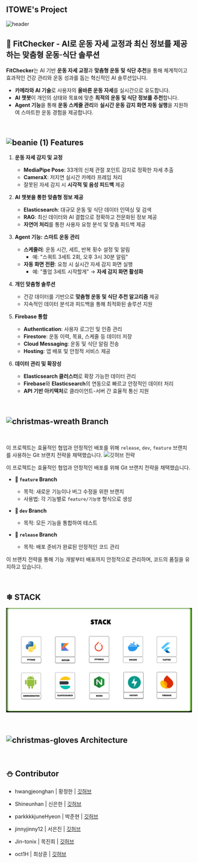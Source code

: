 ## ITOWE's Project

![header](https://capsule-render.vercel.app/api?type=waving&color=2E64FE&height=250&section=header&text=%20💪fitchecker&fontSize=50&animation=twinkling&fontColor=FFFF00&desc=ItoWe🤸‍♂️&stroke=FFFFFF&strokeWidth=3&rotate=-20&fontAlign=50&fontAlignY=50)

## 🎄 **FitChecker - AI로 운동 자세 교정과 최신 정보를 제공하는 맞춤형 운동·식단 솔루션**  

**FitChecker**는 AI 기반 **운동 자세 교정**과 **맞춤형 운동 및 식단 추천**을 통해 체계적이고 효과적인 건강 관리와 운동 성과를 돕는 혁신적인 AI 솔루션입니다.  
- **카메라와 AI 기술**로 사용자의 **올바른 운동 자세**를 실시간으로 유도합니다.  
- **AI 챗봇**이 개인의 상태와 목표에 맞춘 **최적의 운동 및 식단 정보를 추천**합니다.  
- **Agent 기능**을 통해 **운동 스케줄 관리**와 **실시간 운동 감지 화면 자동 실행**을 지원하여 스마트한 운동 경험을 제공합니다.  
<br>

##  ![beanie (1)](https://github.com/user-attachments/assets/99fcfa73-8024-4c82-bd43-31dfffc27a91) Features

1. **운동 자세 감지 및 교정**  
   - **MediaPipe Pose**: 33개의 신체 관절 포인트 감지로 정확한 자세 추출  
   - **CameraX**: 저지연 실시간 카메라 프레임 처리  
   - 잘못된 자세 감지 시 **시각적 및 음성 피드백** 제공  

2. **AI 챗봇을 통한 맞춤형 정보 제공**  
   - **Elasticsearch**: 대규모 운동 및 식단 데이터 인덱싱 및 검색  
   - **RAG**: 최신 데이터와 AI 결합으로 정확하고 전문화된 정보 제공  
   - **자연어 처리**를 통한 사용자 요청 분석 및 맞춤 피드백 제공  

3. **Agent 기능: 스마트 운동 관리**  
   - **스케줄러**: 운동 시간, 세트, 반복 횟수 설정 및 알림  
      - 예: "스쿼트 3세트 2회, 오후 3시 30분 알림"  
   - **자동 화면 전환**: 요청 시 실시간 자세 감지 화면 실행  
      - 예: "풀업 3세트 시작할게" → **자세 감지 화면 활성화**  

4. **개인 맞춤형 솔루션**  
   - 건강 데이터를 기반으로 **맞춤형 운동 및 식단 추천 알고리즘** 제공  
   - 지속적인 데이터 분석과 피드백을 통해 최적화된 솔루션 지원  

5. **Firebase 통합**  
   - **Authentication**: 사용자 로그인 및 인증 관리  
   - **Firestore**: 운동 이력, 목표, 스케줄 등 데이터 저장  
   - **Cloud Messaging**: 운동 및 식단 알림 전송  
   - **Hosting**: 앱 배포 및 안정적 서비스 제공  

6. **데이터 관리 및 확장성**  
   - **Elasticsearch 클러스터**로 확장 가능한 데이터 관리  
   - **Firebase**와 **Elasticsearch**의 연동으로 빠르고 안정적인 데이터 처리  
   - **API 기반 아키텍처**로 클라이언트-서버 간 효율적 통신 지원  

<br>

##  ![christmas-wreath](https://github.com/user-attachments/assets/14b16910-895e-4fcc-889d-884ca572b5c2) Branch
<br>

이 프로젝트는 효율적인 협업과 안정적인 배포를 위해 `release`, `dev`, `feature` 브랜치를 사용하는 Git 브랜치 전략을 채택했습니다.
![깃허브 전략](https://github.com/user-attachments/assets/2625e974-353b-4db6-bb78-7fe33258ecfc)


이 프로젝트는 효율적인 협업과 안정적인 배포를 위해 Git 브랜치 전략을 채택했습니다.  

- **🔹 `feature` Branch**  
   - 목적: 새로운 기능이나 버그 수정을 위한 브랜치  
   - 사용법: 각 기능별로 `feature/기능명` 형식으로 생성  

- **🔹 `dev` Branch**  
   - 목적: 모든 기능을 통합하여 테스트  

- **🔹 `release` Branch**  
   - 목적: 배포 준비가 완료된 안정적인 코드 관리  

이 브랜치 전략을 통해 기능 개발부터 배포까지 안정적으로 관리하며, 코드의 품질을 유지하고 있습니다.

<br>

## ❄ STACK

![image](https://github.com/AI-X-main-projext-ITOWE/.github/blob/main/stack.png)


<br>

##  ![christmas-gloves](https://github.com/user-attachments/assets/b4690dad-108c-4d8b-bfee-e4be5db3a854) Architecture



<br>


## ⛄ Contributor

+ hwangjeonghan | 황정한 | [깃허브](https://github.com/hwangjeonghan)

+ Shineunhan | 신은한 | [깃허브](https://github.com/Shineunhan)

+ parkkkkjuneHyeon | 박준현 | [깃허브](https://github.com/parkkkkjuneHyeon)

+ jinnyjinny12 | 서은진 | [깃허브](https://github.com/jinnyjinny12)

+ Jin-tonix | 목진희 | [깃허브](https://github.com/Jin-tonix)

+ oct1H | 최상훈 | [깃허브](https://github.com/oct1H)


<!--

**Here are some ideas to get you started:**

🙋‍♀️ A short introduction - what is your organization all about?
🌈 Contribution guidelines - how can the community get involved?
👩‍💻 Useful resources - where can the community find your docs? Is there anything else the community should know?
🍿 Fun facts - what does your team eat for breakfast?
🧙 Remember, you can do mighty things with the power of [Markdown](https://docs.github.com/github/writing-on-github/getting-started-with-writing-and-formatting-on-github/basic-writing-and-formatting-syntax)
-->
